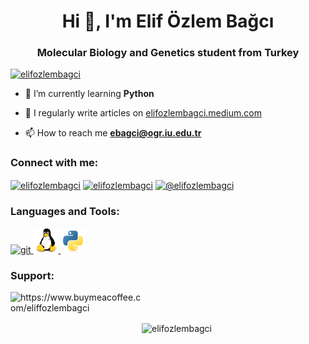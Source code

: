 <h1 align="center">Hi 👋, I'm Elif Özlem Bağcı</h1>
<h3 align="center">Molecular Biology and Genetics student from Turkey</h3>

<p align="left"> <a href="https://github.com/ryo-ma/github-profile-trophy"><img src="https://github-profile-trophy.vercel.app/?username=elifozlembagci" alt="elifozlembagci" /></a> </p>

- 🌱 I’m currently learning **Python**

- 📝 I regularly write articles on [elifozlembagci.medium.com](elifozlembagci.medium.com)

- 📫 How to reach me **ebagci@ogr.iu.edu.tr**

<h3 align="left">Connect with me:</h3>
<p align="left">
<a href="https://linkedin.com/in/elifozlembagci" target="blank"><img align="center" src="https://raw.githubusercontent.com/rahuldkjain/github-profile-readme-generator/master/src/images/icons/Social/linked-in-alt.svg" alt="elifozlembagci" height="30" width="40" /></a>
<a href="https://instagram.com/elifozlembagci" target="blank"><img align="center" src="https://raw.githubusercontent.com/rahuldkjain/github-profile-readme-generator/master/src/images/icons/Social/instagram.svg" alt="elifozlembagci" height="30" width="40" /></a>
<a href="https://medium.com/@elifozlembagci" target="blank"><img align="center" src="https://raw.githubusercontent.com/rahuldkjain/github-profile-readme-generator/master/src/images/icons/Social/medium.svg" alt="@elifozlembagci" height="30" width="40" /></a>
</p>

<h3 align="left">Languages and Tools:</h3>
<p align="left"> <a href="https://git-scm.com/" target="_blank" rel="noreferrer"> <img src="https://www.vectorlogo.zone/logos/git-scm/git-scm-icon.svg" alt="git" width="40" height="40"/> </a> <a href="https://www.linux.org/" target="_blank" rel="noreferrer"> <img src="https://raw.githubusercontent.com/devicons/devicon/master/icons/linux/linux-original.svg" alt="linux" width="40" height="40"/> </a> <a href="https://www.python.org" target="_blank" rel="noreferrer"> <img src="https://raw.githubusercontent.com/devicons/devicon/master/icons/python/python-original.svg" alt="python" width="40" height="40"/> </a> </p>

<h3 align="left">Support:</h3>
<p><a href="https://www.buymeacoffee.com/https://www.buymeacoffee.com/eliffozlembagci"> <img align="left" src="https://cdn.buymeacoffee.com/buttons/v2/default-yellow.png" height="50" width="210" alt="https://www.buymeacoffee.com/eliffozlembagci" /></a></p><br><br>

<p><img align="center" src="https://github-readme-stats.vercel.app/api/top-langs?username=elifozlembagci&show_icons=true&locale=en&layout=compact" alt="elifozlembagci" /></p>
